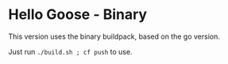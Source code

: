 # Hello Goose - Binary

This version uses the binary buildpack, based on the go version.

Just run `./build.sh ; cf push` to use.
